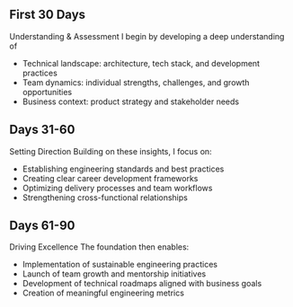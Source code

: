 ## First 30 Days

Understanding & Assessment I begin by developing a deep understanding of

- Technical landscape: architecture, tech stack, and development practices
- Team dynamics: individual strengths, challenges, and growth opportunities
- Business context: product strategy and stakeholder needs
## Days 31-60

Setting Direction Building on these insights, I focus on:

- Establishing engineering standards and best practices
- Creating clear career development frameworks
- Optimizing delivery processes and team workflows
- Strengthening cross-functional relationships

## Days 61-90

Driving Excellence The foundation then enables:

- Implementation of sustainable engineering practices
- Launch of team growth and mentorship initiatives
- Development of technical roadmaps aligned with business goals
- Creation of meaningful engineering metrics
